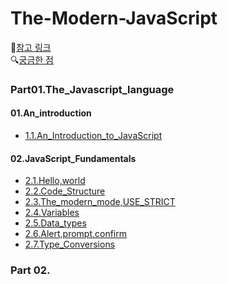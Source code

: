 # The-Modern-JavaScript

🔗[참고 링크](https://javascript.info/)
<br>
🔍[궁금한 점](https://github.com/ynawhocodes/The-Modern-JavaScript/blob/master/Part01.The_Javascript_language/Part01_memo.md)

### Part01.The_Javascript_language
  #### 01.An_introduction
  - [1.1.An_Introduction_to_JavaScript](https://github.com/ynawhocodes/The-Modern-JavaScript/blob/master/Part01.The_Javascript_language/01.An_introduction/1.1.An_Introduction_to_JavaScript.md)
  
  #### 02.JavaScript_Fundamentals
  - [2.1.Hello,world](https://github.com/ynawhocodes/The-Modern-JavaScript/blob/master/Part01.The_Javascript_language/02.JavaScript_Fundamentals/2.1.Hello%2Cworld.md)
  - [2.2.Code_Structure](https://github.com/ynawhocodes/The-Modern-JavaScript/blob/master/Part01.The_Javascript_language/02.JavaScript_Fundamentals/2.2.Code_Structure.md)
  - [2.3.The_modern_mode,USE_STRICT](https://github.com/ynawhocodes/The-Modern-JavaScript/blob/master/Part01.The_Javascript_language/02.JavaScript_Fundamentals/2.3.The_modern_mode%2CUSE_STRICT.md)
  - [2.4.Variables](https://github.com/ynawhocodes/The-Modern-JavaScript/blob/master/Part01.The_Javascript_language/02.JavaScript_Fundamentals/2.4.Variables.md)
  - [2.5.Data_types](https://github.com/ynawhocodes/The-Modern-JavaScript/blob/master/Part01.The_Javascript_language/02.JavaScript_Fundamentals/2.5.Data_types.md)
  - [2.6.Alert,prompt,confirm](https://github.com/ynawhocodes/The-Modern-JavaScript/blob/master/Part01.The_Javascript_language/02.JavaScript_Fundamentals/2.6.Alert%2Cprompt%2Cconfirm.md)
  - [2.7.Type_Conversions](https://github.com/ynawhocodes/The-Modern-JavaScript/blob/master/Part01.The_Javascript_language/02.JavaScript_Fundamentals/2.7.Type_Conversions.md)


### Part 02.

